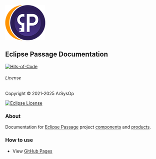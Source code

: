 <img src="https://github.com/eclipse-passage/passage-images/blob/master/images/org.eclipse.passage.loc.operator/png/icons/128.png"/>

## Eclipse Passage Documentation

[![Hits-of-Code](https://hitsofcode.com/github/eclipse-passage/passage?branch=master)](https://hitsofcode.com/github/eclipse-passage/passage?branch=master/view?branch=master)

###### License 
Copyright © 2021-2025 ArSysOp

[![Eclipse License](https://img.shields.io/badge/License-EPL--2.0-thistle.svg)](https://github.com/eclipse-passage/passage-docs/blob/master/LICENSE) 

### About
Documentation for [Eclipse Passage](https://projects.eclipse.org/projects/technology.passage) project [components](https://download.eclipse.org/passage/updates/release/2.0.0/) and [products](https://download.eclipse.org/passage/downloads/release/2.0.0/).

### How to use

 - View [GitHub Pages](https://eclipse-passage.github.io/passage-docs)

